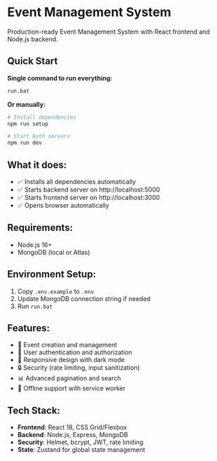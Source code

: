 # Event Management System

Production-ready Event Management System with React frontend and Node.js backend.

## Quick Start

**Single command to run everything:**

```bash
run.bat
```

**Or manually:**

```bash
# Install dependencies
npm run setup

# Start both servers
npm run dev
```

## What it does:
- ✅ Installs all dependencies automatically
- ✅ Starts backend server on http://localhost:5000
- ✅ Starts frontend server on http://localhost:3000
- ✅ Opens browser automatically

## Requirements:
- Node.js 16+
- MongoDB (local or Atlas)

## Environment Setup:
1. Copy `.env.example` to `.env`
2. Update MongoDB connection string if needed
3. Run `run.bat`

## Features:
- 🎫 Event creation and management
- 👥 User authentication and authorization
- 📱 Responsive design with dark mode
- 🔒 Security (rate limiting, input sanitization)
- 📊 Advanced pagination and search
- 💾 Offline support with service worker

## Tech Stack:
- **Frontend**: React 18, CSS Grid/Flexbox
- **Backend**: Node.js, Express, MongoDB
- **Security**: Helmet, bcrypt, JWT, rate limiting
- **State**: Zustand for global state management